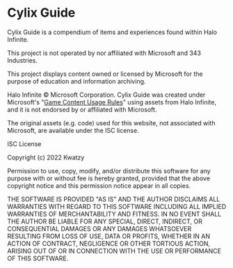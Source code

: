 # Cylix Guide
 
Cylix Guide is a compendium of items and experiences found within Halo Infinite.

This project is not operated by nor affiliated with Microsoft and 343 Industries.

This project displays content owned or licensed by Microsoft for the purpose of education and information archiving.

Halo Infinite © Microsoft Corporation. Cylix Guide was created under Microsoft's "[Game Content Usage Rules](https://www.xbox.com/en-US/developers/rules)" using assets from Halo Infinite, and it is not endorsed by or affiliated with Microsoft.


The original assets (e.g. code) used for this website, not associated with Microsoft, are available under the ISC license.


ISC License

Copyright (c) 2022 Kwatzy

Permission to use, copy, modify, and/or distribute this software for any
purpose with or without fee is hereby granted, provided that the above
copyright notice and this permission notice appear in all copies.

THE SOFTWARE IS PROVIDED "AS IS" AND THE AUTHOR DISCLAIMS ALL WARRANTIES WITH
REGARD TO THIS SOFTWARE INCLUDING ALL IMPLIED WARRANTIES OF MERCHANTABILITY
AND FITNESS. IN NO EVENT SHALL THE AUTHOR BE LIABLE FOR ANY SPECIAL, DIRECT,
INDIRECT, OR CONSEQUENTIAL DAMAGES OR ANY DAMAGES WHATSOEVER RESULTING FROM
LOSS OF USE, DATA OR PROFITS, WHETHER IN AN ACTION OF CONTRACT, NEGLIGENCE OR
OTHER TORTIOUS ACTION, ARISING OUT OF OR IN CONNECTION WITH THE USE OR
PERFORMANCE OF THIS SOFTWARE.
